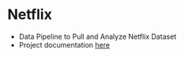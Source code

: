 # Netflix
* Data Pipeline to Pull and Analyze Netflix Dataset
* Project documentation [here](./Documentation.md)

